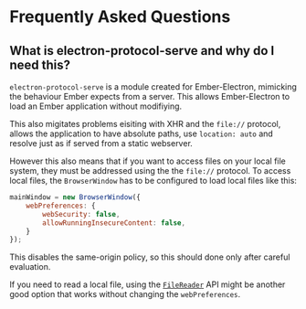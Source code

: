 # Frequently Asked Questions

## What is electron-protocol-serve and why do I need this?

`electron-protocol-serve` is a module created for Ember-Electron, mimicking the behaviour Ember expects from a server. 
This allows Ember-Electron to load an Ember application without modifiying. 

This also migitates problems eisiting with XHR and the `file://` protocol, allows the application to have absolute paths, use `location: auto` and resolve just as if served from a static webserver. 

However this also means that if you want to access files on your local file system, they must be addressed using the the `file://` protocol. To access local files, the `BrowserWindow` has to be configured to load local files like this:

```js
mainWindow = new BrowserWindow({
    webPreferences: {
        webSecurity: false,
        allowRunningInsecureContent: false,
    }
});
```

This disables the same-origin policy, so this should done only after careful evaluation. 

If you need to read a local file, using the [`FileReader`](https://developer.mozilla.org/en-US/docs/Web/API/FileReader) API might be another good option that works without changing the `webPreferences`.
